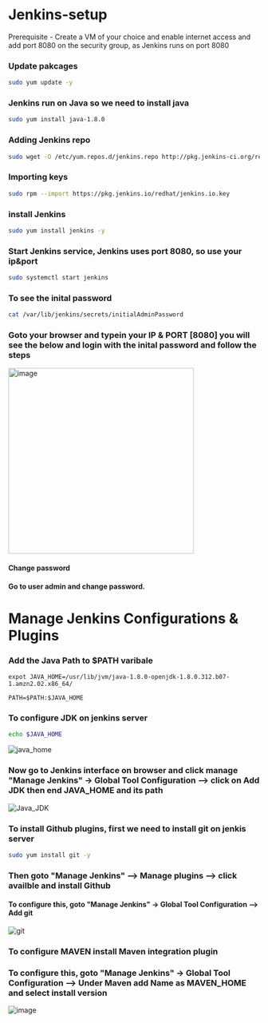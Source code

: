 # Jenkins-setup
Prerequisite - Create a VM of your choice and enable internet access and add port 8080 on the security group, as Jenkins runs on port 8080

### Update pakcages
```bash
sudo yum update -y
```
### Jenkins run on Java so we need to install java
``` bash
sudo yum install java-1.8.0
```
### Adding Jenkins repo
``` bash
sudo wget -O /etc/yum.repos.d/jenkins.repo http://pkg.jenkins-ci.org/redhat/jenkins.repo
```
### Importing keys
``` bash
sudo rpm --import https://pkg.jenkins.io/redhat/jenkins.io.key
```
### install Jenkins
``` bash
sudo yum install jenkins -y
```
### Start Jenkins service, Jenkins uses port 8080, so use your ip&port
``` bash
sudo systemctl start jenkins
```

### To see the inital password
``` bash
cat /var/lib/jenkins/secrets/initialAdminPassword
```
### Goto your browser and typein your IP & PORT [8080] you will see the below and login with the inital password and follow the steps

<img width="372" alt="image" src="https://user-images.githubusercontent.com/98486154/160374051-581c8b70-69c7-4854-8ab4-94d070b6e443.png">

#### Change password
#### Go to user admin and change password.

# Manage Jenkins Configurations & Plugins
### Add the Java Path to $PATH varibale
```expot JAVA_HOME=/usr/lib/jvm/java-1.8.0-openjdk-1.8.0.312.b07-1.amzn2.02.x86_64/```

```PATH=$PATH:$JAVA_HOME```

### To configure JDK on jenkins server 
```sh
echo $JAVA_HOME
```


![java_home](https://user-images.githubusercontent.com/98486154/160557224-00d810fa-e9df-4096-ae64-19a427dd1122.jpg)


### Now go to Jenkins interface on browser and click manage "Manage Jenkins" -> Global Tool Configuration --> click on Add JDK then end JAVA_HOME and its path
![Java_JDK](https://user-images.githubusercontent.com/98486154/160557553-d50948e0-42e6-44cc-8599-d3ab6f0ad81f.jpg)

### To install Github plugins, first we need to install git on jenkis server
``` sh 
sudo yum install git -y
```
### Then goto "Manage Jenkins" --> Manage plugins --> click availble and install Github
#### To configure this, goto "Manage Jenkins" -> Global Tool Configuration --> Add git

![git](https://user-images.githubusercontent.com/98486154/160558213-5d6c4393-ac3f-4517-b403-3476cc8830ce.jpg)

### To configure MAVEN install Maven integration plugin 
### To configure this, goto "Manage Jenkins" -> Global Tool Configuration --> Under Maven add Name as MAVEN_HOME and select install version

![image](https://user-images.githubusercontent.com/98486154/167952981-907d268c-cfaa-4666-bf0d-8da6aa5ef061.png)



